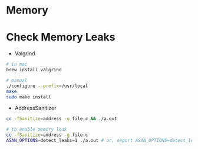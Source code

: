 # Memory

# Check Memory Leaks

- Valgrind

```sh
# in mac
brew install valgrind

# manual
./configure --prefix=/usr/local
make
sudo make install
```

- AddressSanitizer

```sh
cc -fSanitize=address -g file.c && ./a.out

# to enable memory leak
cc -fSanitize=address -g file.c
ASAN_OPTIONS=detect_leaks=1 ./a.out # or, export ASAN_OPTIONS=detect_leaks=1
```

